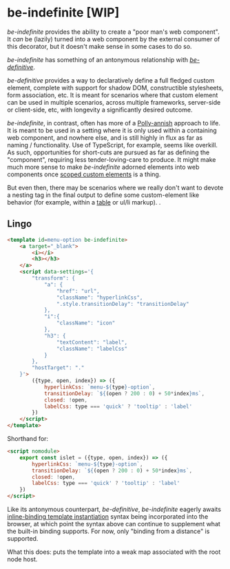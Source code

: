 # be-indefinite [WIP]

*be-indefinite* provides the ability to create a "poor man's web component".  It *can* be (lazily) turned into a web component by the external consumer of this decorator, but it doesn't make sense in some cases to do so. 

<!--*be-indefinite* is one of the two element decorators that form a tight bond -- the two i's -- *be-indefinite* and [*be-inquiring*](https://github.com/bahrus/be-inquiring).-->

*be-indefinite* has something of an antonymous relationship with [*be-definitive*](https://github.com/bahrus/be-definitive).

*be-definitive* provides a way to declaratively define a full fledged custom element, complete with support for shadow DOM, constructible stylesheets, form association, etc.  It is meant for scenarios where that custom element can be used in multiple scenarios, across multiple frameworks, server-side or client-side, etc, with longevity a significantly desired outcome.  

*be-indefinite*, in contrast, often has more of a [Polly-annish](https://en.wikipedia.org/wiki/Along_Came_Polly) approach to life.  It is meant to be used in a setting where it is only used within a containing web component, and nowhere else, and is still highly in flux as far as naming / functionality.  Use of TypeScript, for example, seems like overkill.  As such, opportunities for short-cuts are pursued as far as defining the "component", requiring less tender-loving-care to produce.  It might make much more sense to make *be-indefinite* adorned elements into web components once [scoped custom elements](https://chromestatus.com/feature/5090435261792256) is a thing.  

But even then, there may be scenarios where we really don't want to devote a nesting tag in the final output to define some custom-element like behavior (for example, within a [table](https://reactjs.org/docs/fragments.html) or ul/li markup). <!--or utility tag services like for-each-->. 

## Lingo

```html
<template id=menu-option be-indefinite>
    <a target="_blank">
        <i></i>
        <h3></h3>
    </a>
    <script data-settings='{
        "transform": {
            "a": {
                "href": "url",
                "className": "hyperlinkCss",
                ".style.transitionDelay": "transitionDelay"
            },
            "i":{
                "className": "icon"
            },
            "h3": {
                "textContent": "label",
                "className": "labelCss"
            }
        },
        "hostTarget": "."
    }'>
        ({type, open, index}) => ({
            hyperlinkCss: `menu-${type}-option`,
            transitionDelay: `${(open ? 200 : 0) + 50*index}ms`,
            closed: !open,
            labelCss: type === 'quick' ? 'tooltip' : 'label'
        })
    </script>
</template>
```

Shorthand for:

```html
<script nomodule>
    export const islet = ({type, open, index}) => ({
        hyperlinkCss: `menu-${type}-option`,
        transitionDelay: `${(open ? 200 : 0) + 50*index}ms`,
        closed: !open,
        labelCss: type === 'quick' ? 'tooltip' : 'label'
    })
</script>
```


Like its antonymous counterpart, *be-definitive*, *be-indefinite* eagerly awaits [inline-binding template instantiation](https://github.com/rniwa/webcomponents/blob/add-dom-parts-proposal/proposals/DOM-Parts.md) syntax being incorporated into the browser, at which point the syntax above can continue to supplement what the built-in binding supports.  For now, only "binding from a distance" is supported.

What this does:  puts the template into a weak map associated with the root node host.

<!--## Referencing.

During template instantiation, and only during instantiation (or after an XSLT Transformation, before adding to the live DOM tree):

```html
<menu-option index-n=5 type-e="type" icon-e="options@index.icon" be-inquiring></menu-option>
```

gets replaced with:

```html
<template data-cnt=2 data-spawn-of=menu-option></template>
<a href=... class=... style="transition-delay:..." target="_blank">
    <i class=...></i>
    <h3 class=...>...</h3>
</a>
```

...with the values passed in from the host:  host.type, host.options[5].icon, etc.  The template tag provides a gateway for passing in new values (optional)

Cross pollinate syntax with obj-ml.

Ends with -e means "expression from host" (by default)

Synergies with be-inclusive (birtualize)-->

